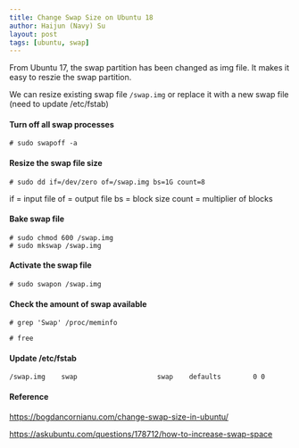 ```yaml
---
title: Change Swap Size on Ubuntu 18
author: Haijun (Navy) Su
layout: post
tags: [ubuntu, swap]
---
```


From Ubuntu 17, the swap partition has been changed as img file. It makes it easy to reszie the swap partition.

We can resize existing swap file `/swap.img` or replace it with a new swap file (need to update /etc/fstab)

#### Turn off all swap processes

```
# sudo swapoff -a
```

#### Resize the swap file size

```
# sudo dd if=/dev/zero of=/swap.img bs=1G count=8
```
if = input file
of = output file
bs = block size
count = multiplier of blocks

#### Bake swap file

```
# sudo chmod 600 /swap.img
# sudo mkswap /swap.img
```

#### Activate the swap file

```
# sudo swapon /swap.img
```

#### Check the amount of swap available

```
# grep 'Swap' /proc/meminfo

# free
```

#### Update /etc/fstab
```
/swap.img    swap                    swap    defaults        0 0
```


#### Reference
<https://bogdancornianu.com/change-swap-size-in-ubuntu/>

<https://askubuntu.com/questions/178712/how-to-increase-swap-space>

